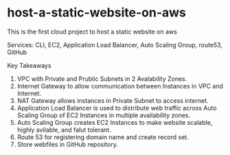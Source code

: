 # host-a-static-website-on-aws
This is the first cloud project to host a static website on aws 

Services: CLI, EC2, Application Load Balancer, Auto Scaling Group, route53, GitHub

Key Takeaways

1. VPC with Private and Prublic Subnets in 2 Avalability Zones.
2. Internet Gateway to allow communication between Instances in VPC and Internet.
3. NAT Gateway allows instances in Private Subnet to access internet.
4. Application Load Balancer is used to distribute web traffic across Auto Scaling Group of EC2 Instances in multiple availability zones.
5. Auto Scaling Group creates EC2 Instances to make website scalable, highly avilable, and falut tolerant.
6. Route 53 for registering domain name and create record set.
7. Store webfiles in GitHub repository.
